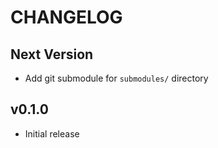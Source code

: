 # CHANGELOG

## Next Version

+ Add git submodule for `submodules/` directory

## v0.1.0

+ Initial release
